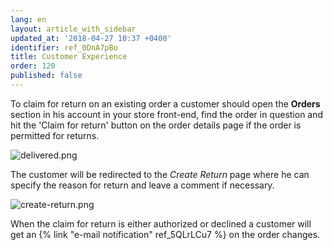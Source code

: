```yaml
---
lang: en
layout: article_with_sidebar
updated_at: '2018-04-27 10:37 +0400'
identifier: ref_0DnA7pBo
title: Customer Experience
order: 120
published: false
---
```

To claim for return on an existing order a customer should open the **Orders** section in his account in your store front-end, find the order in question and hit the 'Claim for return' button on the order details page  if the order is permitted for returns.

![delivered.png]({{site.baseurl}}/attachments/ref_0DnA7pBo/delivered.png)

The customer will be redirected to the _Create Return_ page where he can specify the reason for return and leave a comment if necessary.

![create-return.png]({{site.baseurl}}/attachments/ref_0DnA7pBo/create-return.png)

When the claim for return is either authorized or declined a customer will get an {% link "e-mail notification" ref_5QLrLCu7 %} on the order changes. 
